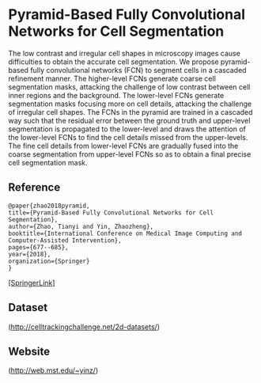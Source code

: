 # Pyramid-Based Fully Convolutional Networks for Cell Segmentation
The low contrast and irregular cell shapes in microscopy images cause difficulties to obtain the accurate cell segmentation. We propose pyramid-based fully convolutional networks (FCN) to segment cells in a cascaded refinement manner. The higher-level FCNs generate coarse cell segmentation masks, attacking the challenge of low contrast between cell inner regions and the background. The lower-level FCNs generate segmentation masks focusing more on cell details, attacking the challenge of irregular cell shapes. The FCNs in the pyramid are trained in a cascaded way such that the residual error between the ground truth and upper-level segmentation is propagated to the lower-level and draws the attention of the lower-level FCNs to find the cell details missed from the upper-levels. The fine cell details from lower-level FCNs are gradually fused into the coarse segmentation from upper-level FCNs so as to obtain a final precise cell segmentation mask.


## Reference
    @paper{zhao2018pyramid,
    title={Pyramid-Based Fully Convolutional Networks for Cell Segmentation},
    author={Zhao, Tianyi and Yin, Zhaozheng},
    booktitle={International Conference on Medical Image Computing and Computer-Assisted Intervention}, 
    pages={677--685},
    year={2018},
    organization={Springer}
    }
 [[SpringerLink]](https://link.springer.com/chapter/10.1007/978-3-030-00937-3_77)



## Dataset
 (http://celltrackingchallenge.net/2d-datasets/)

## Website
 (http://web.mst.edu/~yinz/)
